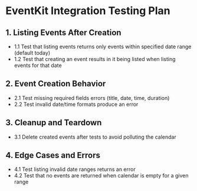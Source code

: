 # EventKit Integration Testing Plan

## 1. Listing Events After Creation

- 1.1 Test that listing events returns only events within specified date range (default today)
- 1.2 Test that creating an event results in it being listed when listing events for that date

## 2. Event Creation Behavior

- 2.1 Test missing required fields errors (title, date, time, duration)
- 2.2 Test invalid date/time formats produce an error

## 3. Cleanup and Teardown

- 3.1 Delete created events after tests to avoid polluting the calendar

## 4. Edge Cases and Errors

- 4.1 Test listing invalid date ranges returns an error
- 4.2 Test that no events are returned when calendar is empty for a given range
